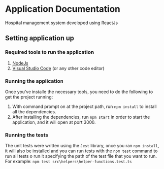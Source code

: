 

# Application Documentation

Hospital management system developed using ReactJs

## Setting application up
### Required tools to run the application
1. [NodeJs](https://nodejs.org/en/download/)
2. [Visual Studio Code](https://code.visualstudio.com/) (or any other code editor)

### Running the application
Once you've installe the necessary tools, you need to do the following to get the project running:
1. With command prompt on at the project path, run `npm install` to install all the dependencies.
2. After installing the dependencies, run `npm start` in order to start the application, and it will open at port 3000.

### Running the tests
The unit tests were written using the `Jest` library, once you ran `npm install`, it will also be installed and you can run tests with the `npm test` command to run all tests o run it specifying the path of the test file that you want to run. For example: `npm test src\helpers\helper-functions.test.ts`